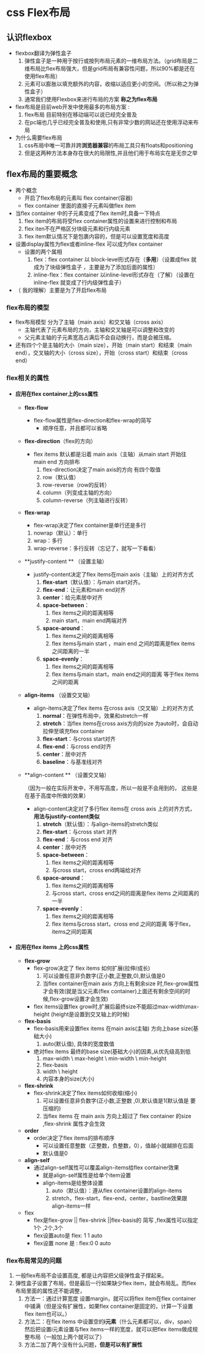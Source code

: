 # css Flex布局

## 认识flexbox

- flexbox翻译为弹性盒子
  1. 弹性盒子是一种用于按行或按列布局元素的一维布局方法。（grid布局是二维布局比flex布局强大，但是grid布局有兼容性问题，所以90%都是还在使用flex布局）
  1. 元素可以膨胀以填充额外的内容，收缩以适应更小的空间。（所以称之为弹性盒子）
  1. 通常我们使用Flexbox来进行布局的方案 **称之为flex布局**
- flex布局是目前web开发中使用最多的布局方案 :
  1. flex布局 目前特别在移动端可以说已经完全普及
  2. 在pc端也几乎已经完全普及和使用,只有非常少数的网站还在使用浮动来布局
- 为什么需要flex布局
  1. css布局中唯一可靠并跨**浏览器兼容**的布局工具只有floats和positioning
  2. 但是这两种方法本身存在很大的局限性,并且他们用于布局实在是无奈之举

## flex布局的重要概念

- 两个概念
  - 开启了flex布局的元素叫 flex container(容器)
  - flex container 里面的直接子元素叫做flex item
- 当flex container 中的子元素变成了flex item时,具备一下特点
  1. flex item的布局将受flex container属性的设置来进行控制和布局
  2. flex iten不在严格区分块级元素和行内级元素
  3. flex item默认情况下是包裹内容的，但是可以设置宽度和高度
- 设置display属性为flex或者inline-flex 可以成为flex container
  - 设置的两个属相
    1. flex：flex container 以 block-level形式存在（**多用**）（设置成flex  就成为了块级弹性盒子  ，主要是为了添加后面的属性）
    2. inline-flex：flex container 以inline-level形式存在（了解）（设置在inline-flex 就变成了行内级弹性盒子）
- （ 我的理解）主要是为了开启flex布局  

### flex布局的模型

- flex布局模型 分为了主轴（main axis）和交叉轴（cross axis）
  - 主轴代表了元素布局的方向，主轴和交叉轴是可以调整和改变的
  - 父元素主轴的子元素宽高占满后不会自动换行，而是会被压缩。
- 还有四个个是主轴的大小（main size），开始（main start）和结束（main end），交叉轴的大小（cross size），开始（cross start）和结束（cross end）

### flex相关的属性

- #### 应用在flex container上的css属性
  
  - **flex-flow**
    
    - flex-flow属性是flex-direction和flex-wrap的简写
      - 顺序任意，并且都可以省略
    
  - **flex-direction**（flex的方向）
    
    - flex items 默认都是沿着 main axis（主轴）从main start 开始往 main end 方向排布
      1. flex-direction决定了main axis的方向 有四个取值	
      2. row（默认值）
      3. row-reverse（row的反转）
      4. column（列变成主轴的方向）
      5. column-reverse（列主轴进行反转）
    
  - **flex-wrap**
    
    -  flex-wrap决定了flex container是单行还是多行
      1. nowrap（默认）：单行	
      2. wrap：多行
      3. wrap-reverse：多行反转（忘记了，就写一下看看）
    
  - **justify-content **   （设置主轴）
    
    - justify-content决定了flex items在main axis（主轴）上的对齐方式
      1. **flex-start**（默认值）：与main start对齐。
      2. **flex-end**：让元素和main end对齐
      3. **center**：给元素居中对齐
      4. **space-between**： 
         1. flex items之间的距离相等
         2. main start，main end两端对齐
      5. **space-around**：
         1. flex items之间的距离相等
         2. flex items与main start ，main end 之间的距离是flex items 之间距离的一半
      6. **space-evenly**：
         1. flex items之间的距离相等
         2. flex items与main start，main end之间的距离  等于flex items之间的距离
    
  - **align-items**    （设置交叉轴）
  
    - align-items决定了flex items 在cross axis（交叉轴）上的对齐方式
      1. **normal**：在弹性布局中，效果和stretch一样
      2. **stretch**：当flex items在cross axis方向的size 为auto时，会自动拉伸至填充flex container
      3. **flex-start**：与cross start对齐
      4. **flex-end**：与cross end对齐
      5. **center**：居中对齐
      6. **baseline**：与基准线对齐
  
  - **align-content **    （设置交叉轴）
  
    （因为一般在实际开发中，不用写高度，所以一般是不会用到的， 这些是在基于高度中所做的效果）
  
    
    
    - align-content决定对了多行flex items在 cross axis 上的对齐方式，**用法与justify-content类似**
      1. **stretch**（默认值）：与align-items的stretch类似
      2. **flex-start**：与cross start 对齐
      3. **flex-end**：与cross end 对齐
      4. **center**：居中对齐
      5. **space-between**：
         1. flex items之间的距离相等
         2. 与cross start，cross end两端给对齐
      6. **space-around**：
         1. flex items之间的距离相等
         2. 与cross start，cross end之间的距离是flex items 之间距离的一半
      7. **space-evenly**：
         1. flex items之间的距离相等
         2. flex items与cross start，cross end 之间的距离 等于flex，items之间的距离
  
- #### 应用在flex items 上的css属性
  
  - **flex-grow**
    - flex-grow决定了 flex items  如何扩展(拉伸/成长)
      1. 可以设置任意非负数字(正小数,正整数,0),默认值是0
      2. 当flex container在main axis 方向上有剩余size 时,flex-grow属性才会有效(就是当父元素(flex container)上面还有剩余空间的时候,flex-grow设置才会生效)
    - flex items设置flex grow时,扩展后最终size不能超过max-width\max-height   (height是设置到交叉轴上的时候)
  - **flex-basis**
    - flex-basis用来设置flex items 在main axis(主轴) 方向上base size(基础大小)
      1. auto(默认值), 具体的宽度数值
    - 绝对flex items 最终的base size(基础大小)的因素,从优先级高到低
      1. max-width \ max-height \ min-width  \ min-height
      2. flex-basis
      3. width \ height
      4. 内容本身的size(大小)
  - **flex-shrink**
    - flex-shrink决定了flex items如何收缩(缩小)
      1. 可以设置任意非负数字(正小数,正整数 ,0),默认值是1(默认值是 要压缩的)
      2. 当flex items 在 main axis 方向上超过了 flex container 的size ,flex-shrink 属性才会生效
  - **order**
    - order决定了flex items的排布顺序
      - 可以设置任意整数（正整数，负整数，0），值越小就越排在后面
      - 默认值是0
  - **align-self**
    - 通过align-self属性可以覆盖align-items给flex container效果
      - 就是align-self属性是给单个item设置
      - align-items是给整体设置
        1. auto（默认值）：遵从flex container设置的align-items
        2. stretch，flex-start，flex-end，center，bastline效果跟align-items一样
  - flex
    - flex是flex-grow || flex-shrink ||flex-basis的 简写 ,flex属性可以指定1个 ,2个,3个
    - flex设置auto是   flex: 1  1   auto
    - flex设置 none 是 : flex:0  0   auto

### flex布局常见的问题

1. 一般flex布局不会设置高度, 都是让内容把父级弹性盒子撑起来。
2. 弹性盒子设置了布局，但是最后一行如果缺少flex item，就会布局乱。而flex布局里面的属性还不能调整，
   1. 方法一：通过计算宽度 设置margin，就可以将flex item在flex container中铺满（但是没有扩展性，如果flex container是固定的，计算一下设置flex item也可以。）
   2. 方法二：在flex items 中设置空的**i元素**（什么元素都可以，div，span）然后把设置i元素设置与flex items一样的宽度，就可以把flex items做成规整布局（一般加上两个就可以了）
   3. 方法二加了两个没有什么问题，**但是可以有扩展性**
